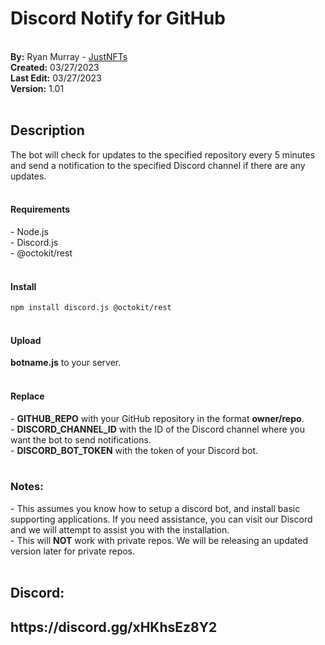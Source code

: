 <h1>Discord Notify for GitHub</h1><br>
<b>By:</b> Ryan Murray - <a href="https://justnfts.io/">JustNFTs</a><br>
<b>Created:</b> 03/27/2023<br>
<b>Last Edit:</b> 03/27/2023<br>
<b>Version:</b> 1.01<br><br>

<h2><b>Description</b></h2>
The bot will check for updates to the specified repository every 5 minutes and send a notification to the specified Discord channel if there are any updates.<br><br>

<h4><b>Requirements</b></h4>
- Node.js<br>
- Discord.js<br>
- @octokit/rest<br><br>

<h4><b>Install</b></h4>
<code>npm install discord.js @octokit/rest</code><br><br>

<h4><b>Upload</b></h4> <b>botname.js</b> to your server.<br><br>

<h4><b>Replace</b></h4>
- <b>GITHUB_REPO</b> with your GitHub repository in the format <b>owner/repo</b>.<br>
- <b>DISCORD_CHANNEL_ID</b> with the ID of the Discord channel where you want the bot to send notifications.<br>
- <b>DISCORD_BOT_TOKEN</b> with the token of your Discord bot.<br><br>

<h3><b>Notes:</b></h3>
- This assumes you know how to setup a discord bot, and install basic supporting applications. If you need assistance, you can visit our Discord and we will attempt to assist you with the installation.<br>
- This will <b>NOT</b> work with private repos. We will be releasing an updated version later for private repos.
<br><br>

<h2><b>Discord:</b><h2> https://discord.gg/xHKhsEz8Y2
